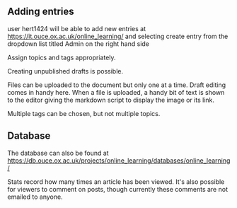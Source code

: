 ## Adding entries

user hert1424 will be able to add new entries at https://it.ouce.ox.ac.uk/online_learning/ and selecting create entry from the dropdown list titled Admin on the right hand side

Assign topics and tags appropriately.

Creating unpublished drafts is possible.

Files can be uploaded to the document but only one at a time. Draft editing comes in handy here.
When a file is uploaded, a handy bit of text is shown to the editor giving the markdown script to display the image or its link.

Multiple tags can be chosen, but not multiple topics.

## Database

The database can also be found at https://db.ouce.ox.ac.uk/projects/online_learning/databases/online_learning/

Stats record how many times an article has been viewed. It's also possible for viewers to comment on posts, though currently these comments are not emailed to anyone.